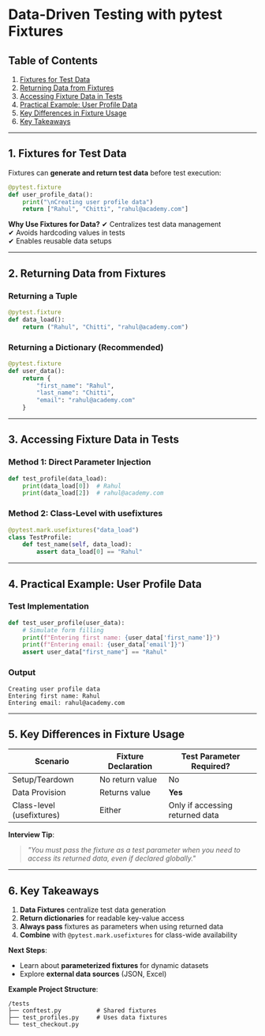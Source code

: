# **Data-Driven Testing with pytest Fixtures**

## **Table of Contents**
1. [Fixtures for Test Data](#1-fixtures-for-test-data)
2. [Returning Data from Fixtures](#2-returning-data-from-fixtures)
3. [Accessing Fixture Data in Tests](#3-accessing-fixture-data-in-tests)
4. [Practical Example: User Profile Data](#4-practical-example-user-profile-data)
5. [Key Differences in Fixture Usage](#5-key-differences-in-fixture-usage)
6. [Key Takeaways](#6-key-takeaways)

---

## **1. Fixtures for Test Data**
Fixtures can **generate and return test data** before test execution:
```python
@pytest.fixture
def user_profile_data():
    print("\nCreating user profile data")
    return ["Rahul", "Chitti", "rahul@academy.com"]
```

**Why Use Fixtures for Data?**
✔ Centralizes test data management  
✔ Avoids hardcoding values in tests  
✔ Enables reusable data setups  

---

## **2. Returning Data from Fixtures**
### **Returning a Tuple**
```python
@pytest.fixture
def data_load():
    return ("Rahul", "Chitti", "rahul@academy.com")
```

### **Returning a Dictionary (Recommended)**
```python
@pytest.fixture 
def user_data():
    return {
        "first_name": "Rahul",
        "last_name": "Chitti",
        "email": "rahul@academy.com"
    }
```

---

## **3. Accessing Fixture Data in Tests**
### **Method 1: Direct Parameter Injection**
```python
def test_profile(data_load):
    print(data_load[0])  # Rahul
    print(data_load[2])  # rahul@academy.com
```

### **Method 2: Class-Level with usefixtures**
```python
@pytest.mark.usefixtures("data_load")
class TestProfile:
    def test_name(self, data_load):
        assert data_load[0] == "Rahul"
```

---

## **4. Practical Example: User Profile Data**
### **Test Implementation**
```python
def test_user_profile(user_data):
    # Simulate form filling
    print(f"Entering first name: {user_data['first_name']}")
    print(f"Entering email: {user_data['email']}")
    assert user_data["first_name"] == "Rahul"
```

### **Output**
```
Creating user profile data
Entering first name: Rahul  
Entering email: rahul@academy.com
```

---

## **5. Key Differences in Fixture Usage**
| Scenario | Fixture Declaration | Test Parameter Required? |
|----------|---------------------|--------------------------|
| Setup/Teardown | No return value | No |
| Data Provision | Returns value | **Yes** |
| Class-level (usefixtures) | Either | Only if accessing returned data |

**Interview Tip**:  
> *"You must pass the fixture as a test parameter when you need to access its returned data, even if declared globally."*

---

## **6. Key Takeaways**
1. **Data Fixtures** centralize test data generation  
2. **Return dictionaries** for readable key-value access  
3. **Always pass** fixtures as parameters when using returned data  
4. **Combine** with `@pytest.mark.usefixtures` for class-wide availability  

**Next Steps**:  
- Learn about **parameterized fixtures** for dynamic datasets  
- Explore **external data sources** (JSON, Excel)  

**Example Project Structure**:
```
/tests
├── conftest.py          # Shared fixtures
├── test_profiles.py     # Uses data fixtures
└── test_checkout.py
```
